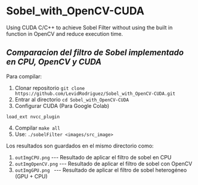# Sobel_with_OpenCV-CUDA
Using CUDA C/C++ to achieve Sobel Filter without using the built in function in OpenCV and reduce execution time.
## *Comparacion del filtro de Sobel implementado en CPU, OpenCV y CUDA*

Para compilar:
 1. Clonar repositorio
  ``` git clone https://github.com/LevidRodriguez/Sobel_with_OpenCV-CUDA.git ```
 2. Entrar al directorio
  ``` cd Sobel_with_OpenCV-CUDA ```
 3. Configurar CUDA (Para Google Colab)
  ``` pip install git+git://github.com/andreinechaev/nvcc4jupyter.git 
  load_ext nvcc_plugin    
  ```
 4. Compilar
  ``` make all ```
 5. Use: ``` ./sobelFilter <images/src_image> ```
 
 Los resultados son guardados en el mismo directorio como:
 
1. ``` outImgCPU.png ``` --- Resultado de aplicar el filtro de sobel en CPU
2. ``` outImgOpenCV.png ``` --- Resultado de aplicar el filtro de sobel con OpenCV
3. ```outImgGPU.png ``` --- Resultado de aplicar el filtro de sobel heterogéneo (GPU + CPU)
 
 
  
